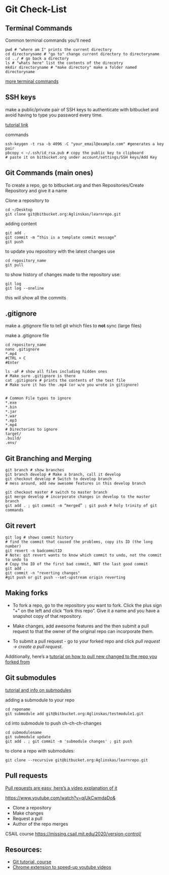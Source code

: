 # Git Check-List

## Terminal Commands

Common terminal commands you’ll need


    pwd # "where am I" prints the current directory
    cd directoryname # "go to" change current directory to directoryname
    cd ../ # go back a directory
    ls # "whats here" list the contents of the direcotry
    mkdir directoryname # "make directory" make a folder named directoryname

[more terminal commands](https://www.dummies.com/computers/macs/mac-operating-systems/how-to-use-basic-unix-commands-to-work-in-terminal-on-your-mac/)


## SSH keys

make a public/private pair of SSH keys to authenticate with bitbucket and avoid having to type you password every time.

[tutorial link](https://help.github.com/en/enterprise/2.16/user/authenticating-to-github/generating-a-new-ssh-key-and-adding-it-to-the-ssh-agent)

commands

    ssh-keygen -t rsa -b 4096 -C "your_email@example.com" #generates a key pair
    pbcopy < ~/.ssh/id_rsa.pub # copy the public key to clipboard
    # paste it on bitbucket.org under account/settings/SSH keys/Add Key


## Git Commands (main ones)

To create a repo, go to bitbucket.org and then Repositories/Create Repository and give it a name

Clone a repository to 

    cd ~/Desktop
    git clone git@bitbucket.org:Aglinskas/learnrepo.git

adding content

    git add .
    git commit -m “this is a template commit message”
    git push 

to update you repository with the latest changes use 


    cd repository_name
    git pull

to show history of changes made to the repository use: 


    git log 
    git log --oneline

this will show all the commits


## .gitignore

make a .gitignore file to tell git which files to **not** sync (large files)

make a .gitignore file 

    cd repository_name
    nano .gitignore
    *.mp4
    #CTRL + C
    #Enter
    
    ls -aF # show all files including hidden ones
    # Make sure .gitignore is there
    cat .gitignore # prints the contents of the text file
    # Make sure it has the .mp4 (or w/e you wrote in gitignore)


    # Common File types to ignore
    *.exe
    *.bin
    *.jar
    *.war
    *.mp3
    *.mp4
    # Directories to ignore
    target/
    .build/
    .env/


## Git Branching and Merging
    git branch # show branches
    git branch develop # Make a branch, call it develop
    git checkout develop # Switch to develop branch
    # mess around, add new awesome features in this develop branch
    
    git checkout master # switch to master branch
    git merge develop # incorporate changes in develop to the master branch
    git add . ; git commit -m “merged” ; git push # holy trinity of git commands


## Git revert
    git log # shows commit history
    # find the commit that caused the problems, copy its ID (the long number)
    git revert -n badcommitID
    # Note: git revert wants to know which commit to undo, not the commit to undo to
    # Copy the ID of the first bad commit, NOT the last good commit
    git add . 
    git commit -n "reverting changes"
    #git push or git push --set-upstream origin reverting


## Making forks
- To fork a repo, go to the repository you want to fork. Click the plus sign “+” on the left and click “fork this repo”. Give it a name and you have a snapshot copy of that repository. 


- Make changes, add awesome features and the then submit a pull request to that the owner of the original repo can incorporate them. 


- To submit a pull request - go to your forked repo and click *pull request → create a pull request*.

Additionally, here’s a [tutorial on how to pull new changed to the repo you forked from](https://docs.github.com/en/github/collaborating-with-issues-and-pull-requests/syncing-a-fork)


## Git submodules

[tutorial and info on submodules](https://www.youtube.com/watch?v=UQvXst5I41I)

adding a submodule to your repo

    cd reponame 
    git submodule add git@bitbucket.org:Aglinskas/testmodule1.git


cd into submodule to push ch-ch-ch-changes

    cd submodulename
    git submodule update
    git add . ; git commit -m 'submodule changes' ; git push

to clone a repo with submodules:

    git clone --recursive git@bitbucket.org:Aglinskas/learnrepo.git


## Pull requests

[Pull requests are easy, here’s a video explanation of it](https://youtu.be/qjUkCwmdaDo)

https://www.youtube.com/watch?v=qjUkCwmdaDo&



- Clone a repository
- Make changes
- Request a pull
- Author of the repo merges

CSAIL course
 https://missing.csail.mit.edu/2020/version-control/
 

## Resources:
- [Git tutorial, course](https://www.youtube.com/channel/UCshmCws1MijkZLMkPmOmzbQ/videos)
- [Chrome extension to speed-up youtube videos](https://chrome.google.com/webstore/detail/youtube-playback-speed-co/hdannnflhlmdablckfkjpleikpphncik?hl=en-US)


